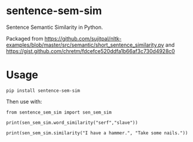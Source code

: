 # sentence-sem-sim
Sentence Semantic Similarity in Python.

Packaged from https://github.com/sujitpal/nltk-examples/blob/master/src/semantic/short_sentence_similarity.py
and https://gist.github.com/chretm/fdcefce520ddfa1b66af3c730d4928c0

# Usage
`pip install sentence-sem-sim`

Then use with:

`from sentence_sem_sim import sen_sem_sim`

`print(sen_sem_sim.word_similarity("serf","slave"))`

`print(sen_sem_sim.similarity("I have a hammer.", "Take some nails."))`

